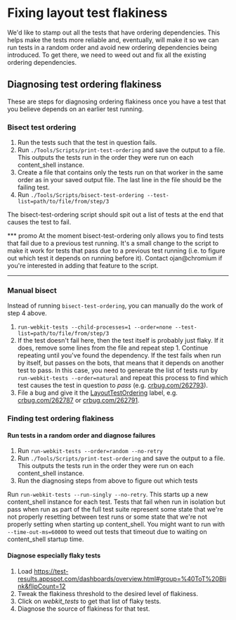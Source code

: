
# Fixing layout test flakiness

We'd like to stamp out all the tests that have ordering dependencies. This helps
make the tests more reliable and, eventually, will make it so we can run tests
in a random order and avoid new ordering dependencies being introduced. To get
there, we need to weed out and fix all the existing ordering dependencies.

## Diagnosing test ordering flakiness

These are steps for diagnosing ordering flakiness once you have a test that you
believe depends on an earlier test running.

### Bisect test ordering

1. Run the tests such that the test in question fails.
2. Run `./Tools/Scripts/print-test-ordering` and save the output to a file. This
   outputs the tests run in the order they were run on each content_shell
   instance.
3. Create a file that contains only the tests run on that worker in the same
   order as in your saved output file. The last line in the file should be the
   failing test.
4. Run
   `./Tools/Scripts/bisect-test-ordering --test-list=path/to/file/from/step/3`

The bisect-test-ordering script should spit out a list of tests at the end that
causes the test to fail.

*** promo
At the moment bisect-test-ordering only allows you to find tests that fail due
to a previous test running. It's a small change to the script to make it work
for tests that pass due to a previous test running (i.e. to figure out which
test it depends on running before it). Contact ojan@chromium if you're
interested in adding that feature to the script.
***

### Manual bisect

Instead of running `bisect-test-ordering`, you can manually do the work of step
4 above.

1. `run-webkit-tests --child-processes=1 --order=none --test-list=path/to/file/from/step/3`
2. If the test doesn't fail here, then the test itself is probably just flaky.
   If it does, remove some lines from the file and repeat step 1. Continue
   repeating until you've found the dependency. If the test fails when run by
   itself, but passes on the bots, that means that it depends on another test to
   pass. In this case, you need to generate the list of tests run by
   `run-webkit-tests --order=natural` and repeat this process to find which test
   causes the test in question to *pass* (e.g.
   [crbug.com/262793](https://crbug.com/262793)).
3. File a bug and give it the
   [LayoutTestOrdering](https://crbug.com/?q=label:LayoutTestOrdering) label,
   e.g. [crbug.com/262787](https://crbug.com/262787) or
   [crbug.com/262791](https://crbug.com/262791).

### Finding test ordering flakiness

#### Run tests in a random order and diagnose failures

1. Run `run-webkit-tests --order=random --no-retry`
2. Run `./Tools/Scripts/print-test-ordering` and save the output to a file. This
   outputs the tests run in the order they were run on each content_shell
   instance.
3. Run the diagnosing steps from above to figure out which tests

Run `run-webkit-tests --run-singly --no-retry`. This starts up a new
content_shell instance for each test. Tests that fail when run in isolation but
pass when run as part of the full test suite represent some state that we're not
properly resetting between test runs or some state that we're not properly
setting when starting up content_shell. You might want to run with
`--time-out-ms=60000` to weed out tests that timeout due to waiting on
content_shell startup time.

#### Diagnose especially flaky tests

1. Load
   https://test-results.appspot.com/dashboards/overview.html#group=%40ToT%20Blink&flipCount=12
2. Tweak the flakiness threshold to the desired level of flakiness.
3. Click on *webkit_tests* to get that list of flaky tests.
4. Diagnose the source of flakiness for that test.
